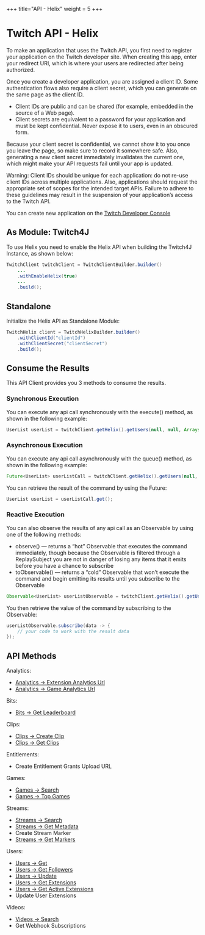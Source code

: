 +++
title="API - Helix"
weight = 5
+++

# Twitch API - Helix

To make an application that uses the Twitch API, you first need to register your application on the Twitch developer site. When creating this app, enter your redirect URI, which is where your users are redirected after being authorized.

Once you create a developer application, you are assigned a client ID. Some authentication flows also require a client secret, which you can generate on the same page as the client ID.

* Client IDs are public and can be shared (for example, embedded in the source of a Web page).
* Client secrets are equivalent to a password for your application and must be kept confidential. Never expose it to users, even in an obscured form.

Because your client secret is confidential, we cannot show it to you once you leave the page, so make sure to record it somewhere safe. Also, generating a new client secret immediately invalidates the current one, which might make your API requests fail until your app is updated.

Warning: Client IDs should be unique for each application: do not re-use client IDs across multiple applications. Also, applications should request the appropriate set of scopes for the intended target APIs. Failure to adhere to these guidelines may result in the suspension of your application’s access to the Twitch API.

You can create new application on the [Twitch Developer Console](https://glass.twitch.tv/console/apps/create)

## As Module: Twitch4J

To use Helix you need to enable the Helix API when building the Twitch4J Instance, as shown below:

```java
TwitchClient twitchClient = TwitchClientBuilder.builder()
    ...
    .withEnableHelix(true)
    ...
    .build();
```

## Standalone

Initialize the Helix API as Standalone Module:

```java
TwitchHelix client = TwitchHelixBuilder.builder()
    .withClientId("clientId")
    .withClientSecret("clientSecret")
    .build();
```

## Consume the Results

This API Client provides you 3 methods to consume the results.

### Synchronous Execution

You can execute any api call synchronously with the execute() method, as shown in the following example:

```java
UserList userList = twitchClient.getHelix().getUsers(null, null, Arrays.asList("twitch4j")).execute();
```

### Asynchronous Execution

You can execute any api call asynchronously with the queue() method, as shown in the following example:

```java
Future<UserList> userListCall = twitchClient.getHelix().getUsers(null, null, Arrays.asList("twitch4j")).queue();
```

You can retrieve the result of the command by using the Future:

```java
UserList userList = userListCall.get();
```

### Reactive Execution

You can also observe the results of any api call as an Observable by using one of the following methods:

* observe() — returns a “hot” Observable that executes the command immediately, though because the Observable is filtered through a ReplaySubject you are not in danger of losing any items that it emits before you have a chance to subscribe
* toObservable() — returns a “cold” Observable that won’t execute the command and begin emitting its results until you subscribe to the Observable

```java
Observable<UserList> userListObservable = twitchClient.getHelix().getUsers(null, null, Arrays.asList("twitch4j")).observe();
```

You then retrieve the value of the command by subscribing to the Observable:

```java
userListObservable.subscribe(data -> {
    // your code to work with the result data
});
```

## API Methods

Analytics:

- [Analytics -> Extension Analytics Url](./analytics-extension-url)
- [Analytics -> Game Analytics Url](./analytics-game-url)

Bits:

- [Bits -> Get Leaderboard](./bits-leaderboard)

Clips:

- [Clips -> Create Clip](./clips-create)
- [Clips -> Get Clips](./clips-get)

Entitlements:

- Create Entitlement Grants Upload URL

Games:

- [Games -> Search](./games-get)
- [Games -> Top Games](./games-top)

Streams:

- [Streams -> Search](./streams-get)
- [Streams -> Get Metadata](./streams-getMetadata)
- Create Stream Marker
- [Streams -> Get Markers](./streams-markers-get)

Users:

- [Users -> Get](./users-get)
- [Users -> Get Followers](./users-followers)
- [Users -> Update](./users-update)
- [Users -> Get Extensions](./users-extensions)
- [Users -> Get Active Extensions](./users-active-extensions)
- Update User Extensions

Videos:

- [Videos -> Search](./videos-get)
- Get Webhook Subscriptions
